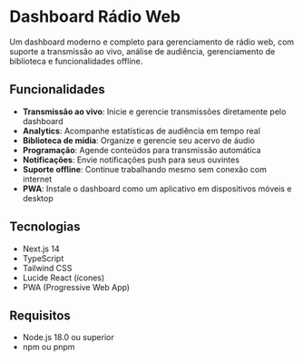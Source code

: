 # Dashboard Rádio Web

Um dashboard moderno e completo para gerenciamento de rádio web, com suporte a transmissão ao vivo, análise de audiência, gerenciamento de biblioteca e funcionalidades offline.

## Funcionalidades

- **Transmissão ao vivo**: Inicie e gerencie transmissões diretamente pelo dashboard
- **Analytics**: Acompanhe estatísticas de audiência em tempo real
- **Biblioteca de mídia**: Organize e gerencie seu acervo de áudio
- **Programação**: Agende conteúdos para transmissão automática
- **Notificações**: Envie notificações push para seus ouvintes
- **Suporte offline**: Continue trabalhando mesmo sem conexão com internet
- **PWA**: Instale o dashboard como um aplicativo em dispositivos móveis e desktop

## Tecnologias

- Next.js 14
- TypeScript
- Tailwind CSS
- Lucide React (ícones)
- PWA (Progressive Web App)

## Requisitos

- Node.js 18.0 ou superior
- npm ou pnpm
